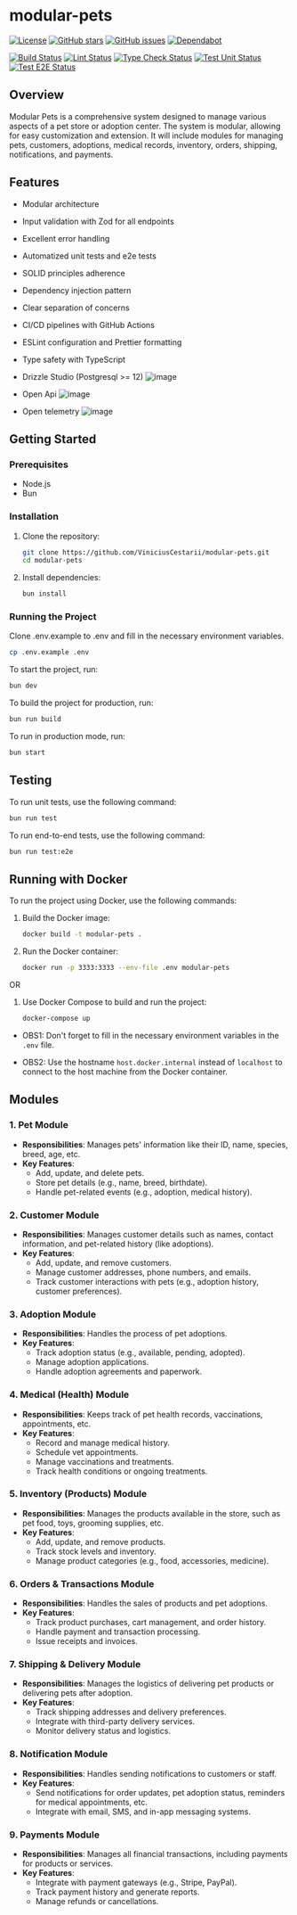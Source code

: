 # modular-pets

[![License](https://img.shields.io/github/license/ViniciusCestarii/modular-pets)](https://github.com/ViniciusCestarii/modular-pets/blob/main/LICENSE)
[![GitHub stars](https://img.shields.io/github/stars/ViniciusCestarii/modular-pets)](https://github.com/ViniciusCestarii/modular-pets/stargazers)
[![GitHub issues](https://img.shields.io/github/issues/ViniciusCestarii/modular-pets)](https://github.com/ViniciusCestarii/modular-pets/issues)
[![Dependabot](https://badgen.net/badge/Dependabot/enabled/green?icon=dependabot)](https://dependabot.com/)

[![Build Status](https://github.com/ViniciusCestarii/modular-pets/actions/workflows/build-check.yml/badge.svg)](https://github.com/ViniciusCestarii/modular-pets/actions/workflows/build-check.yml)
[![Lint Status](https://github.com/ViniciusCestarii/modular-pets/actions/workflows/lint-check.yml/badge.svg)](https://github.com/ViniciusCestarii/modular-pets/actions/workflows/lint-check.yml)
[![Type Check Status](https://github.com/ViniciusCestarii/modular-pets/actions/workflows/types-check.yml/badge.svg)](https://github.com/ViniciusCestarii/modular-pets/actions/workflows/types-check.yml)
[![Test Unit Status](https://github.com/ViniciusCestarii/modular-pets/actions/workflows/test-unit.yml/badge.svg)](https://github.com/ViniciusCestarii/modular-pets/actions/workflows/test-unit.yml)
[![Test E2E Status](https://github.com/ViniciusCestarii/modular-pets/actions/workflows/test-e2e.yml/badge.svg)](https://github.com/ViniciusCestarii/modular-pets/actions/workflows/test-e2e.yml)

## Overview

Modular Pets is a comprehensive system designed to manage various aspects of a pet store or adoption center. The system is modular, allowing for easy customization and extension. It will include modules for managing pets, customers, adoptions, medical records, inventory, orders, shipping, notifications, and payments.

## Features

- Modular architecture
- Input validation with Zod for all endpoints
- Excellent error handling
- Automatized unit tests and e2e tests
- SOLID principles adherence
- Dependency injection pattern
- Clear separation of concerns
- CI/CD pipelines with GitHub Actions
- ESLint configuration and Prettier formatting
- Type safety with TypeScript

- Drizzle Studio (Postgresql >= 12)
  ![image](https://github.com/user-attachments/assets/97e12b30-3227-4ace-ba06-cac866067159)

- Open Api
  ![image](https://github.com/user-attachments/assets/18b5400f-d053-46e2-93d4-18cd0c918c1f)

- Open telemetry
  ![image](https://github.com/user-attachments/assets/c83b517d-beca-4b84-b847-bf69cd72199d)

## Getting Started

### Prerequisites

- Node.js
- Bun

### Installation

1. Clone the repository:
    ```sh
    git clone https://github.com/ViniciusCestarii/modular-pets.git
    cd modular-pets
    ```

2. Install dependencies:
    ```sh
    bun install
    ```

### Running the Project

Clone .env.example to .env and fill in the necessary environment variables.
```sh	
cp .env.example .env
```

To start the project, run:
```sh
bun dev
```

To build the project for production, run:
```sh
bun run build
```

To run in production mode, run:
```sh
bun start
```

## Testing

To run unit tests, use the following command:
```sh
bun run test
```

To run end-to-end tests, use the following command:
```sh
bun run test:e2e
```

## Running with Docker

To run the project using Docker, use the following commands:

1. Build the Docker image:
    ```sh
    docker build -t modular-pets .
    ```

2. Run the Docker container:
    ```sh
    docker run -p 3333:3333 --env-file .env modular-pets
    ```

OR

1. Use Docker Compose to build and run the project:
    ```sh
    docker-compose up
    ```

- OBS1: Don't forget to fill in the necessary environment variables in the `.env` file. 

- OBS2: Use the hostname `host.docker.internal` instead of `localhost` to connect to the host machine from the Docker container.

## Modules

### 1. Pet Module

- **Responsibilities**: Manages pets' information like their ID, name, species, breed, age, etc.
- **Key Features**:
  - Add, update, and delete pets.
  - Store pet details (e.g., name, breed, birthdate).
  - Handle pet-related events (e.g., adoption, medical history).

### 2. Customer Module

- **Responsibilities**: Manages customer details such as names, contact information, and pet-related history (like adoptions).
- **Key Features**:
  - Add, update, and remove customers.
  - Manage customer addresses, phone numbers, and emails.
  - Track customer interactions with pets (e.g., adoption history, customer preferences).

### 3. Adoption Module

- **Responsibilities**: Handles the process of pet adoptions.
- **Key Features**:
  - Track adoption status (e.g., available, pending, adopted).
  - Manage adoption applications.
  - Handle adoption agreements and paperwork.

### 4. Medical (Health) Module

- **Responsibilities**: Keeps track of pet health records, vaccinations, appointments, etc.
- **Key Features**:
  - Record and manage medical history.
  - Schedule vet appointments.
  - Manage vaccinations and treatments.
  - Track health conditions or ongoing treatments.

### 5. Inventory (Products) Module

- **Responsibilities**: Manages the products available in the store, such as pet food, toys, grooming supplies, etc.
- **Key Features**:
  - Add, update, and remove products.
  - Track stock levels and inventory.
  - Manage product categories (e.g., food, accessories, medicine).

### 6. Orders & Transactions Module

- **Responsibilities**: Handles the sales of products and pet adoptions.
- **Key Features**:
  - Track product purchases, cart management, and order history.
  - Handle payment and transaction processing.
  - Issue receipts and invoices.

### 7. Shipping & Delivery Module

- **Responsibilities**: Manages the logistics of delivering pet products or delivering pets after adoption.
- **Key Features**:
  - Track shipping addresses and delivery preferences.
  - Integrate with third-party delivery services.
  - Monitor delivery status and logistics.

### 8. Notification Module

- **Responsibilities**: Handles sending notifications to customers or staff.
- **Key Features**:
  - Send notifications for order updates, pet adoption status, reminders for medical appointments, etc.
  - Integrate with email, SMS, and in-app messaging systems.

### 9. Payments Module

- **Responsibilities**: Manages all financial transactions, including payments for products or services.
- **Key Features**:
  - Integrate with payment gateways (e.g., Stripe, PayPal).
  - Track payment history and generate reports.
  - Manage refunds or cancellations.

